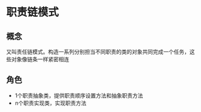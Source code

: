 # 职责链模式
## 概念
又叫责任链模式。构造一系列分别担当不同职责的类的对象共同完成一个任务，这些对象像链条一样紧密相连

## 角色
- 1个职责抽象类，提供职责顺序设置方法和抽象职责方法
- n个职责实现类，实现职责方法
